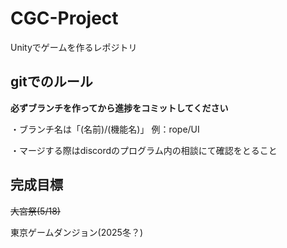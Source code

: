 # CGC-Project
Unityでゲームを作るレポジトリ

## gitでのルール

**必ずブランチを作ってから進捗をコミットしてください**

・ブランチ名は「(名前)/(機能名)」
例：rope/UI

・マージする際はdiscordのプログラム内の相談にて確認をとること

## 完成目標
~~大宮祭(5/18)~~

東京ゲームダンジョン(2025冬？)
